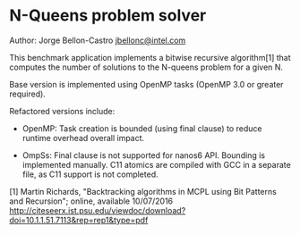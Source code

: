 # N-Queens problem solver
Author: Jorge Bellon-Castro <jbellonc@intel.com>

This benchmark application implements a bitwise recursive algorithm[1] that
computes the number of solutions to the N-queens problem for a given N.

Base version is implemented using OpenMP tasks (OpenMP 3.0 or greater required).

Refactored versions include:
 * OpenMP:
Task creation is bounded (using final clause) to reduce runtime overhead
overall impact.

 * OmpSs:
Final clause is not supported for nanos6 API. Bounding is implemented manually.
C11 atomics are compiled with GCC in a separate file, as C11 support is not completed.

[1] Martin Richards, "Backtracking algorithms in MCPL using Bit
                      Patterns and Recursion"; online, available 10/07/2016
http://citeseerx.ist.psu.edu/viewdoc/download?doi=10.1.1.51.7113&rep=rep1&type=pdf

